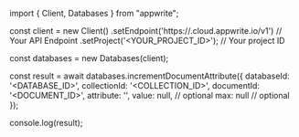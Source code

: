import { Client, Databases } from "appwrite";

const client = new Client()
    .setEndpoint('https://<REGION>.cloud.appwrite.io/v1') // Your API Endpoint
    .setProject('<YOUR_PROJECT_ID>'); // Your project ID

const databases = new Databases(client);

const result = await databases.incrementDocumentAttribute({
    databaseId: '<DATABASE_ID>',
    collectionId: '<COLLECTION_ID>',
    documentId: '<DOCUMENT_ID>',
    attribute: '',
    value: null, // optional
    max: null // optional
});

console.log(result);
